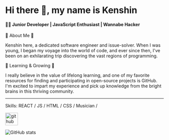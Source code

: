 # Hi there 👋, my name is Kenshin
#### 👨‍💻 Junior Developer | JavaScript Enthusiast | Wannabe Hacker

🌟 About Me 🌟

Kenshin here, a dedicated software engineer and issue-solver. When I was young, I began my voyage into the world of code, and ever since then, I've been on an exhilarating trip discovering the vast regions of programming.

🌱 Learning & Growing 🌱

I really believe in the value of lifelong learning, and one of my favorite resources for finding and participating in open-source projects is GitHub. I'm excited to impart my experience and pick up knowledge from the bright brains in this thriving community.
***
Skills: REACT / JS / HTML / CSS / Musician / 

[<img src='https://cdn.jsdelivr.net/npm/simple-icons@3.0.1/icons/github.svg' alt='github' height='40'>](https://github.com/Thrifties)  

![GitHub stats](https://github-readme-stats.vercel.app/api?username=Thrifties&show_icons=true)  
